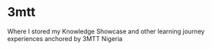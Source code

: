 # 3mtt
Where I stored my Knowledge Showcase and other learning journey experiences anchored by 3MTT Nigeria
